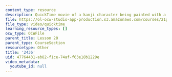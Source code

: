 ```yaml
---
content_type: resource
description: QuickTime movie of a kanji character being painted with a brush.
file: https://ol-ocw-studio-app-production.s3.amazonaws.com/courses/21g-504-japanese-iv-spring-2009/47764431ab82f1ce74aff63e18b1229e_2436.mov
file_type: video/quicktime
learning_resource_types: []
ocw_type: OCWFile
parent_title: Lesson 20
parent_type: CourseSection
resourcetype: Other
title: '2436'
uid: 47764431-ab82-f1ce-74af-f63e18b1229e
video_metadata:
  youtube_id: null
---
```

